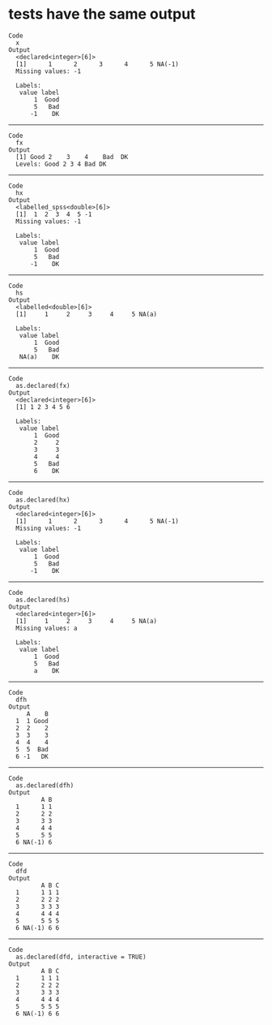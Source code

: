 # tests have the same output

    Code
      x
    Output
      <declared<integer>[6]>
      [1]      1      2      3      4      5 NA(-1)
      Missing values: -1
      
      Labels:
       value label
           1  Good
           5   Bad
          -1    DK

---

    Code
      fx
    Output
      [1] Good 2    3    4    Bad  DK  
      Levels: Good 2 3 4 Bad DK

---

    Code
      hx
    Output
      <labelled_spss<double>[6]>
      [1]  1  2  3  4  5 -1
      Missing values: -1
      
      Labels:
       value label
           1  Good
           5   Bad
          -1    DK

---

    Code
      hs
    Output
      <labelled<double>[6]>
      [1]     1     2     3     4     5 NA(a)
      
      Labels:
       value label
           1  Good
           5   Bad
       NA(a)    DK

---

    Code
      as.declared(fx)
    Output
      <declared<integer>[6]>
      [1] 1 2 3 4 5 6
      
      Labels:
       value label
           1  Good
           2     2
           3     3
           4     4
           5   Bad
           6    DK

---

    Code
      as.declared(hx)
    Output
      <declared<integer>[6]>
      [1]      1      2      3      4      5 NA(-1)
      Missing values: -1
      
      Labels:
       value label
           1  Good
           5   Bad
          -1    DK

---

    Code
      as.declared(hs)
    Output
      <declared<integer>[6]>
      [1]     1     2     3     4     5 NA(a)
      Missing values: a
      
      Labels:
       value label
           1  Good
           5   Bad
           a    DK

---

    Code
      dfh
    Output
         A    B
      1  1 Good
      2  2    2
      3  3    3
      4  4    4
      5  5  Bad
      6 -1   DK

---

    Code
      as.declared(dfh)
    Output
             A B
      1      1 1
      2      2 2
      3      3 3
      4      4 4
      5      5 5
      6 NA(-1) 6

---

    Code
      dfd
    Output
             A B C
      1      1 1 1
      2      2 2 2
      3      3 3 3
      4      4 4 4
      5      5 5 5
      6 NA(-1) 6 6

---

    Code
      as.declared(dfd, interactive = TRUE)
    Output
             A B C
      1      1 1 1
      2      2 2 2
      3      3 3 3
      4      4 4 4
      5      5 5 5
      6 NA(-1) 6 6

